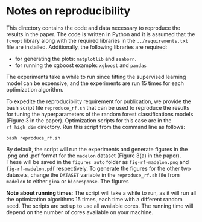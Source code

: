 # Notes on reproducibility

This directory contains the code and data necessary to reproduce the results in the paper. The code is written in Python and it is assumed that the `fcvopt` library along with the required libraries in the `../requirements.txt` file are installed. Additionally, the following libraries are required:
- for generating the plots: `matplotlib` and `seaborn`. 
- for running the xgboost example: `xgboost` and `pandas`

The experiments take a while to run since fitting the supervised learning model can be expensive, and the experiments are run 15 times for each optimization algorithm. 

To expedite the reproducibility requirement for publication, we provide the bash script file `reproduce_rf.sh` that can be used to reproduce the results for tuning the hyperparameters of the random forest classifications models (Figure 3 in the paper). Optimization scripts for this case are in the `rf_high_dim` directory. Run this script from the command line as follows:

```{bash}
bash reproduce_rf.sh 
```

By default, the script will run the experiments and generate figures in the .png and .pdf format for the `madelon` dataset (Figure 3(a) in the paper). These will be saved in the `figures_auto` folder as `fig-rf-madelon.png` and `fig-rf-madelon.pdf` respectively. To generate the figures for the other two datasets, change the `DATASET` variable in the `reproduce_rf.sh` file from `madelon` to either `gina` or `bioresponse`. The figures 

**Note about running times**:
The script will take a while to run, as it will run all the optimization algorithms 15 times, each time with a different random seed. The scripts are set up to use all available cores. The running time will depend on the number of cores available on your machine. 